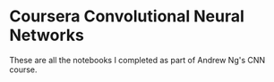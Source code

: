 # Coursera Convolutional Neural Networks

These are all the notebooks I completed as part of Andrew Ng's CNN course.
